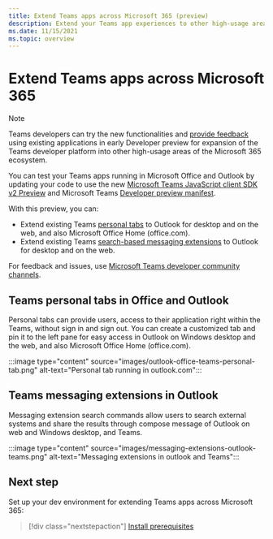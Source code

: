 ```yaml
---
title: Extend Teams apps across Microsoft 365 (preview)
description: Extend your Teams app experiences to other high-usage areas of Microsoft 365 
ms.date: 11/15/2021
ms.topic: overview
---
```

# Extend Teams apps across Microsoft 365

> [!NOTE]
> Teams developers can try the new functionalities and [provide feedback](/microsoftteams/platform/feedback) using existing applications in early Developer preview for expansion of the Teams developer platform into other high-usage areas of the Microsoft 365 ecosystem.

You can test your Teams apps running in Microsoft Office and Outlook by updating your code to use the new [Microsoft Teams JavaScript client SDK v2 Preview](using-teams-client-sdk-preview.md) and Microsoft Teams [Developer preview manifest](../resources/schema/manifest-schema-dev-preview.md).

With this preview, you can:

- Extend existing Teams [personal tabs](/microsoftteams/platform/tabs/how-to/create-personal-tab) to Outlook for desktop and on the web, and also Microsoft Office Home (office.com).
- Extend existing Teams [search-based messaging extensions](/microsoftteams/platform/messaging-extensions/how-to/search-commands/define-search-command) to Outlook for desktop and on the web.

For feedback and issues, use [Microsoft Teams developer community channels](/microsoftteams/platform/feedback).

## Teams personal tabs in Office and Outlook

Personal tabs can provide users, access to their application right within the Teams, without sign in and sign out. You can create a customized tab and pin it to the left pane for easy access in Outlook on Windows desktop and the web, and also Microsoft Office Home (office.com).

:::image type="content" source="images/outlook-office-teams-personal-tab.png" alt-text="Personal tab running in outlook.com":::

## Teams messaging extensions in Outlook

Messaging extension search commands allow users to search external systems and share the results through compose message of Outlook on web and Windows desktop, and Teams.

:::image type="content" source="images/messaging-extensions-outlook-teams.png" alt-text="Messaging extensions in outlook and Teams":::

## Next step

Set up your dev environment for extending Teams apps across Microsoft 365:

> [!div class="nextstepaction"]
> [Install prerequisites](prerequisites.md)

